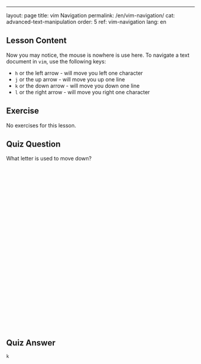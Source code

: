 ---
layout: page
title: vim Navigation
permalink: /en/vim-navigation/
cat: advanced-text-manipulation
order: 5
ref: vim-navigation
lang: en

## Lesson Content

Now you may notice, the mouse is nowhere is use here. To navigate a text document in `vim`, use the following keys: 

* `h` or the left arrow - will move you left one character
* `j` or the up arrow - will move you up one line
* `k` or the down arrow - will move you down one line
* `l` or the right arrow - will move you right one character

## Exercise

No exercises for this lesson.

## Quiz Question

What letter is used to move down?  
<br /><br /><br /><br /><br /><br /><br /><br /><br /><br /><br /><br /><br /><br /><br /><br /><br /><br /><br /><br /><br /><br /><br /><br /><br /><br />
## Quiz Answer

`k`